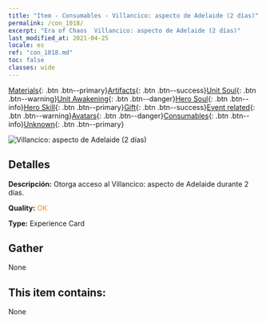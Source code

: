 ```yaml
---
title: "Item - Consumables - Villancico: aspecto de Adelaide (2 días)"
permalink: /con_1018/
excerpt: "Era of Chaos  Villancico: aspecto de Adelaide (2 días)"
last_modified_at: 2021-04-25
locale: es
ref: "con_1018.md"
toc: false
classes: wide
---
```

 [Materials](/ItemsES/){: .btn .btn--primary}[Artifacts](/ItemsES/Artifacts/){: .btn .btn--success}[Unit Soul](/ItemsES/UnitSoul/){: .btn .btn--warning}[Unit Awakening](/ItemsES/UnitAwakening/){: .btn .btn--danger}[Hero Soul](/ItemsES/HeroSoul/){: .btn .btn--info}[Hero Skill](/ItemsES/HeroSkill/){: .btn .btn--primary}[Gift](/ItemsES/Gift/){: .btn .btn--success}[Event related](/ItemsES/Events/){: .btn .btn--warning}[Avatars](/ItemsES/Avatars/){: .btn .btn--danger}[Consumables](/ItemsES/Consumables/){: .btn .btn--info}[Unknown](/ItemsES/Unknown/){: .btn .btn--primary}

 ![Villancico: aspecto de Adelaide (2 días)](/images/h/h_Adelaide6.jpg)

## Detalles
 **Descripción:** Otorga acceso al Villancico: aspecto de Adelaide durante 2 días.

 **Quality:** <span style="color: #FF8C00">OK</span>

 **Type:** Experience Card

## Gather

  None

## This item contains:

  None

